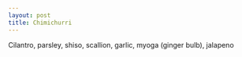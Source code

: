 ```yaml
---
layout: post
title: Chimichurri
---
```


Cilantro, parsley, shiso, scallion, garlic, myoga (ginger bulb), jalapeno